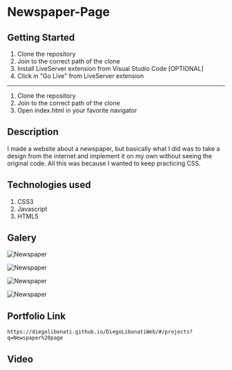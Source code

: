 # Newspaper-Page

## Getting Started

1. Clone the repository
2. Join to the correct path of the clone
3. Install LiveServer extension from Visual Studio Code [OPTIONAL]
4. Click in "Go Live" from LiveServer extension

---

1. Clone the repository
2. Join to the correct path of the clone
3. Open index.html in your favorite navigator

## Description

I made a website about a newspaper, but basically what I did was to take a design from the internet and implement it on my own without seeing the original code. All this was because I wanted to keep practicing CSS.

## Technologies used

1. CSS3
2. Javascript
3. HTML5

## Galery

![Newspaper](https://raw.githubusercontent.com/DiegoLibonati/DiegoLibonatiWeb/main/data/projects/Css/Imagenes/newspaper-0.jpg)

![Newspaper](https://raw.githubusercontent.com/DiegoLibonati/DiegoLibonatiWeb/main/data/projects/Css/Imagenes/newspaper-1.jpg)

![Newspaper](https://raw.githubusercontent.com/DiegoLibonati/DiegoLibonatiWeb/main/data/projects/Css/Imagenes/newspaper-2.jpg)

![Newspaper](https://raw.githubusercontent.com/DiegoLibonati/DiegoLibonatiWeb/main/data/projects/Css/Imagenes/newspaper-3.jpg)

## Portfolio Link

`https://diegolibonati.github.io/DiegoLibonatiWeb/#/projects?q=Newspaper%20page`

## Video
